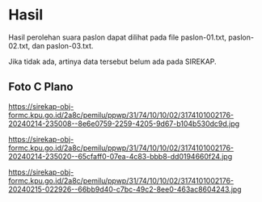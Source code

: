 # Hasil

Hasil perolehan suara paslon dapat dilihat pada file paslon-01.txt, paslon-02.txt, dan paslon-03.txt.

Jika tidak ada, artinya data tersebut belum ada pada SIREKAP.

## Foto C Plano

https://sirekap-obj-formc.kpu.go.id/2a8c/pemilu/ppwp/31/74/10/10/02/3174101002176-20240214-235008--8e6e0759-2259-4205-9d67-b104b530dc9d.jpg

https://sirekap-obj-formc.kpu.go.id/2a8c/pemilu/ppwp/31/74/10/10/02/3174101002176-20240214-235020--65cfaff0-07ea-4c83-bbb8-dd0194660f24.jpg

https://sirekap-obj-formc.kpu.go.id/2a8c/pemilu/ppwp/31/74/10/10/02/3174101002176-20240215-022926--66bb9d40-c7bc-49c2-8ee0-463ac8604243.jpg
